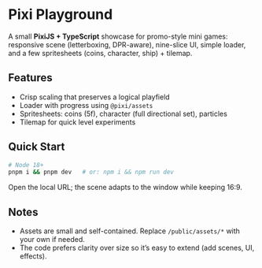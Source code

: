 # Pixi Playground

A small **PixiJS + TypeScript** showcase for promo-style mini games: responsive scene (letterboxing, DPR-aware), nine-slice UI, simple loader, and a few spritesheets (coins, character, ship) + tilemap.

## Features
- Crisp scaling that preserves a logical playfield
- Loader with progress using `@pixi/assets`
- Spritesheets: coins (5f), character (full directional set), particles
- Tilemap for quick level experiments

## Quick Start
```bash
# Node 18+
pnpm i && pnpm dev   # or: npm i && npm run dev
```
Open the local URL; the scene adapts to the window while keeping 16:9.

## Notes
- Assets are small and self-contained. Replace `/public/assets/*` with your own if needed.
- The code prefers clarity over size so it’s easy to extend (add scenes, UI, effects).
